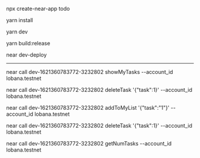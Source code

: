 npx create-near-app todo

yarn install

yarn dev

yarn build:release

near dev-deploy 




------------------------------------------------------------------------------------------

near call dev-1621360783772-3232802 showMyTasks --account_id lobana.testnet 

near call dev-1621360783772-3232802 deleteTask '{"task":1}' --account_id lobana.testnet

near call dev-1621360783772-3232802 addToMyList '{"task":"1"}' --account_id lobana.testnet

near call dev-1621360783772-3232802 deleteTask '{"task":1}' --account_id lobana.testnet

near call dev-1621360783772-3232802 getNumTasks --account_id lobana.testnet 
